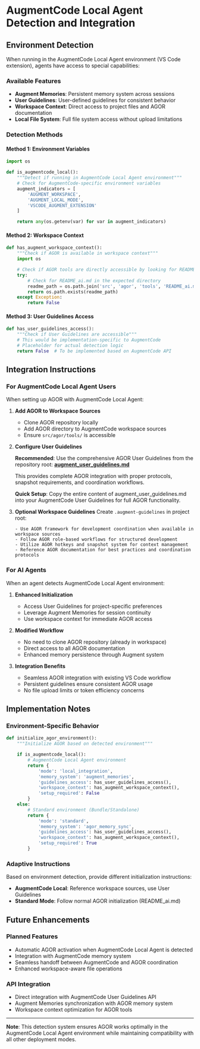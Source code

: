 # AugmentCode Local Agent Detection and Integration

## Environment Detection

When running in the AugmentCode Local Agent environment (VS Code extension), agents have access to special capabilities:

### Available Features

- **Augment Memories**: Persistent memory system across sessions
- **User Guidelines**: User-defined guidelines for consistent behavior
- **Workspace Context**: Direct access to project files and AGOR documentation
- **Local File System**: Full file system access without upload limitations

### Detection Methods

#### Method 1: Environment Variables

```python
import os

def is_augmentcode_local():
    """Detect if running in AugmentCode Local Agent environment"""
    # Check for AugmentCode-specific environment variables
    augment_indicators = [
        'AUGMENT_WORKSPACE',
        'AUGMENT_LOCAL_MODE',
        'VSCODE_AUGMENT_EXTENSION'
    ]

    return any(os.getenv(var) for var in augment_indicators)
```

#### Method 2: Workspace Context

```python
def has_augment_workspace_context():
    """Check if AGOR is available in workspace context"""
    import os

    # Check if AGOR tools are directly accessible by looking for README_ai.md
    try:
        # Check for README_ai.md in the expected directory
        readme_path = os.path.join('src', 'agor', 'tools', 'README_ai.md')
        return os.path.exists(readme_path)
    except Exception:
        return False
```

#### Method 3: User Guidelines Access

```python
def has_user_guidelines_access():
    """Check if User Guidelines are accessible"""
    # This would be implementation-specific to AugmentCode
    # Placeholder for actual detection logic
    return False  # To be implemented based on AugmentCode API
```

## Integration Instructions

### For AugmentCode Local Agent Users

When setting up AGOR with AugmentCode Local Agent:

1. **Add AGOR to Workspace Sources**

   - Clone AGOR repository locally
   - Add AGOR directory to AugmentCode workspace sources
   - Ensure `src/agor/tools/` is accessible

2. **Configure User Guidelines**

   **Recommended**: Use the comprehensive AGOR User Guidelines from the repository root:
   **[augment_user_guidelines.md](../../../docs/augment_user_guidelines.md)**

   This provides complete AGOR integration with proper protocols, snapshot requirements, and coordination workflows.

   **Quick Setup**: Copy the entire content of augment_user_guidelines.md into your AugmentCode User Guidelines for full AGOR functionality.

3. **Optional Workspace Guidelines**
   Create `.augment-guidelines` in project root:
   ```
   - Use AGOR framework for development coordination when available in workspace sources
   - Follow AGOR role-based workflows for structured development
   - Utilize AGOR hotkeys and snapshot system for context management
   - Reference AGOR documentation for best practices and coordination protocols
   ```

### For AI Agents

When an agent detects AugmentCode Local Agent environment:

1. **Enhanced Initialization**

   - Access User Guidelines for project-specific preferences
   - Leverage Augment Memories for session continuity
   - Use workspace context for immediate AGOR access

2. **Modified Workflow**

   - No need to clone AGOR repository (already in workspace)
   - Direct access to all AGOR documentation
   - Enhanced memory persistence through Augment system

3. **Integration Benefits**
   - Seamless AGOR integration with existing VS Code workflow
   - Persistent guidelines ensure consistent AGOR usage
   - No file upload limits or token efficiency concerns

## Implementation Notes

### Environment-Specific Behavior

```python
def initialize_agor_environment():
    """Initialize AGOR based on detected environment"""

    if is_augmentcode_local():
        # AugmentCode Local Agent environment
        return {
            'mode': 'local_integration',
            'memory_system': 'augment_memories',
            'guidelines_access': has_user_guidelines_access(),
            'workspace_context': has_augment_workspace_context(),
            'setup_required': False
        }
    else:
        # Standard environment (Bundle/Standalone)
        return {
            'mode': 'standard',
            'memory_system': 'agor_memory_sync',
            'guidelines_access': has_user_guidelines_access(),
            'workspace_context': has_augment_workspace_context(),
            'setup_required': True
        }
```

### Adaptive Instructions

Based on environment detection, provide different initialization instructions:

- **AugmentCode Local**: Reference workspace sources, use User Guidelines
- **Standard Mode**: Follow normal AGOR initialization (README_ai.md)

## Future Enhancements

### Planned Features

- Automatic AGOR activation when AugmentCode Local Agent is detected
- Integration with AugmentCode memory system
- Seamless handoff between AugmentCode and AGOR coordination
- Enhanced workspace-aware file operations

### API Integration

- Direct integration with AugmentCode User Guidelines API
- Augment Memories synchronization with AGOR memory system
- Workspace context optimization for AGOR tools

---

**Note**: This detection system ensures AGOR works optimally in the AugmentCode Local Agent environment while maintaining compatibility with all other deployment modes.
